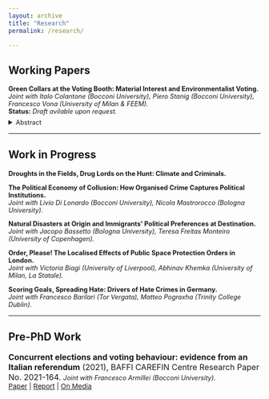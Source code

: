 ```yaml
---
layout: archive
title: "Research"
permalink: /research/

---
```

## **Working Papers**

<p style="font-size: 0.8rem"><b>Green Collars at the Voting Booth: Material Interest and Environmentalist Voting.</b><br>
<span style="font-size: 0.8rem"><i>Joint with Italo Colantone (Bocconi University), Piero Stanig (Bocconi University), Francesco Vona (University of Milan & FEEM).</i><br>
<b>Status:</b> <i>Draft avilable upon request.</i></span><br>
<details style="margin-top: -0.5rem;">
  <summary><span style="font-size: 0.8rem"> Abstract </span></summary>
  <blockquote style="margin-top: 0.7rem; border-left: 0.1em solid #d6dfe2;">
    <span style="font-size: 0.8rem">We study how material interest, as related to individual occupational profiles, affects electoral support for environmental platforms. Specifically, material interest hinges on the extent to which individuals are expected to benefit vs. suffer in a greener economy. We rely on individual-level data from the European Social Survey covering 15 European countries over 2010-2019. These data are combined with scores of "greenness" and "brownness" of occupations. These capture how demanded vs. penalized each given occupation is expected to be as the ecological transition progresses. To isolate exogenous variation in material interest, we do not rely on the greenness and browness of the observed current occupation. Rather, for each individual we compute plausibly exogenous predicted greenness and brownness scores based on the predicted probability to be employed in each possible occupation. We find that individuals with higher predicted greenness vote more for environmentalist and green parties, while the opposite holds for people with higher predicted brownness. We then interact the predicted greenness and browness scores with region-specific, time-varying shifters that capture variation in the opportunities stemming from the ecological transition. We find that individuals residing in regions that are better placed to gain from the green transition tend to have greener preferences as the green transition becomes more salient. This is true in particular for individuals with brown profiles, whose preferences get closer to those of green profiles in such contexts.</span>
  </blockquote>
</details>
</p>


---

## **Work in Progress**

<p style="font-size: 0.8rem"><b>Droughts in the Fields, Drug Lords on the Hunt: Climate and Criminals.</b></p>

<p style="font-size: 0.8rem"><b>The Political Economy of Collusion: How Organised Crime Captures Political Institutions.</b><br>
<span style="font-size: 0.8rem"><i>Joint with Livio Di Lonardo (Bocconi University), Nicola Mastrorocco (Bologna University).</i></span></p>

<p style="font-size: 0.8rem"><b>Natural Disasters at Origin and Immigrants' Political Preferences at Destination.</b><br>
<span style="font-size: 0.8rem"><i>Joint with Jacopo Bassetto (Bologna University), Teresa Freitas Monteiro (University of Copenhagen).</i></span></p>

<p style="font-size: 0.8rem"><b>Order, Please! The Localised Effects of Public Space Protection Orders in London.</b><br>
<span style="font-size: 0.8rem"><i>Joint with Victoria Biagi (University of Liverpool), Abhinav Khemka (University of Milan, La Statale).</i></span></p>

<p style="font-size: 0.8rem"><b>Scoring Goals, Spreading Hate: Drivers of Hate Crimes in Germany.</b><br>
<span style="font-size: 0.8rem"><i>Joint with Francesco Barilari (Tor Vergata), Matteo Pograxha (Trinity College Dublin).</i></span></p>

---

## **Pre-PhD Work**

<p style="font-size: 1rem"><b>Concurrent elections and voting behaviour: evidence from an Italian referendum</b> (2021), BAFFI CAREFIN Centre Research Paper No. 2021-164. <span style="font-size: 0.8rem"><i>Joint with Francesco Armillei (Bocconi University).</i></span>
<br><span style="font-size: 0.85rem"><a href="https://ideas.repec.org/p/baf/cbafwp/cbafwp21164.html" target="_blank">Paper</a> | <a href="https://www.tortuga-econ.it/wp-content/uploads/2021/01/Laccorpamento-di-referendum-e-altre-elezioni-unanalisi-quantitativa-Tortuga.pdf" target="_blank">Report</a> | <a href="https://www.youtrend.it/2020/10/23/le-regionali-hanno-davvero-influenzato-il-referendum/" target="_blank">On Media</a></span></p>
